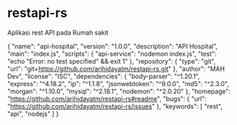 # restapi-rs
Aplikasi rest API pada Rumah sakit

{
  "name": "api-hospital",
  "version": "1.0.0",
  "description": "API Hospital",
  "main": "index.js",
  "scripts": {
    "api-service": "nodemon index.js",
    "test": "echo \"Error: no test specified\" && exit 1"
  },
  "repository": {
    "type": "git",
    "url": "git+https://github.com/arihidayatm/restapi-rs.git"
  },
  "author": "MAH Dev",
  "license": "ISC",
  "dependencies": {
    "body-parser": "^1.20.1",
    "express": "^4.18.2",
    "ip": "^1.1.8",
    "jsonwebtoken": "^9.0.0",
    "md5": "^2.3.0",
    "morgan": "^1.10.0",
    "mysql": "^2.18.1",
    "nodemon": "^2.0.20"
  },
  "homepage": "https://github.com/arihidayatm/restapi-rs#readme",
  "bugs": {
    "url": "https://github.com/arihidayatm/restapi-rs/issues"
  },
  "keywords": [
    "rest",
    "api",
    "nodejs"
  ]
}
